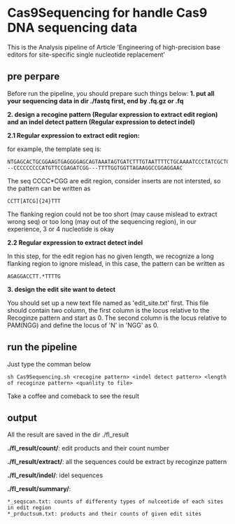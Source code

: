 # Cas9Sequencing for handle Cas9 DNA sequencing data
This is the Analysis pipeline of Article 'Engineering of high-precision base editors for site-specific single nucleotide replacement'

## pre perpare ##
Before run the pipeline, you should prepare such things below:
**1. put all your sequencing data in dir ./fastq first, end by .fq.gz or .fq**

**2. design a recogine pattern (Regular expression to extract edit region) and an indel detect pattern (Regular expression to detect indel)**

**2.1 Regular expression to extract edit region:**

for example, the template seq is:
```
NTGAGCACTGCGGAAGTGAGGGGAGCAGTAAATAGTGATCTTTGTAATTTTCTGCAAAATCCCTATCGCTGTCTCGGGTTTTTCGATTCAGAGGACCTT---CCCCCCCCCATGTTCCGAGATCGG---TTTTGGTGGTTAGAAGGCCGGAGGAAC
```
The seq CCCC*CGG are edit region, consider inserts are not intersted, so the pattern can be written as

```
CCTT[ATCG]{24}TTT
```

The flanking region could not be too short (may cause mislead to extract wrong seq) or too long (may out of the sequencing region), in our experience, 3 or 4 nucleotide is okay

**2.2 Regular expression to extract detect indel**

In this step, for the edit region has no given length, we recognize a long flanking region to ignore mislead, in this case, the pattern can be written as

```
AGAGGACCTT.*TTTTG
```

**3. design the edit site want to detect**

You should set up a new text file named as 'edit_site.txt' first. This file should contain two column, the first column is the locus relative to the Recoginze pattern and start as 0. The second column is the locus relative to PAM(NGG) and define the locus of 'N' in 'NGG' as 0.

## run the pipeline ##
Just type the comman below
```shell
sh Cas9Sequencing.sh <recogine pattern> <indel detect pattern> <length of recoginze pattern> <quanlity to file>
```
Take a coffee and comeback to see the result

## output ##
All the result are saved in the dir ./fl_result

**./fl_result/count/**: edit products and their count number

**./fl_result/extract/**: all the sequences could be extract by recoginze pattern

**./fl_result/indel/**: idel sequences

**./fl_result/summary/**:

```
*_seqscan.txt: counts of differenty types of nulceotide of each sites in edit region
*_prductsum.txt: products and their counts of given edit sites
```




